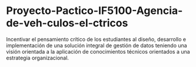 # Proyecto-Pactico-IF5100-Agencia-de-veh-culos-el-ctricos
Incentivar el pensamiento crítico de los estudiantes al diseño, desarrollo e implementación de una solución integral de gestión de datos teniendo una visión orientada a la aplicación de conocimientos técnicos orientados a una estrategia organizacional.
